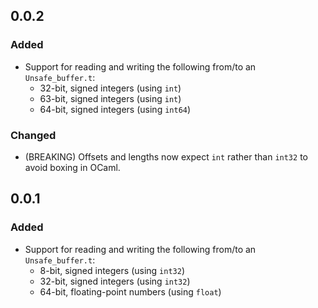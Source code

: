 ## 0.0.2

### Added

- Support for reading and writing the following from/to an `Unsafe_buffer.t`:
    - 32-bit, signed integers (using `int`)
    - 63-bit, signed integers (using `int`)
    - 64-bit, signed integers (using `int64`)

### Changed

- (BREAKING) Offsets and lengths now expect `int` rather than `int32` to avoid
  boxing in OCaml.

## 0.0.1

### Added

- Support for reading and writing the following from/to an `Unsafe_buffer.t`:
    - 8-bit, signed integers (using `int32`)
    - 32-bit, signed integers (using `int32`)
    - 64-bit, floating-point numbers (using `float`)
